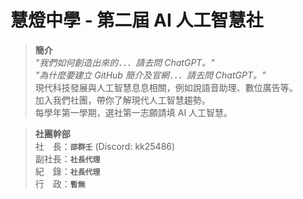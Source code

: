 # 慧燈中學 - 第二屆 AI 人工智慧社

> __簡介__<br/>
> *"我們如何創造出來的．．．請去問 ChatGPT。"*<br/>
> *"為什麼要建立 GitHub 簡介及官網．．．請去問 ChatGPT。"*<br/>
> 現代科技發展與人工智慧息息相關，例如說語音助理、數位廣告等。<br/>
> 加入我們社團，帶你了解現代人工智慧趨勢。<br/>
> 每學年第一學期，選社第一志願請填 AI 人工智慧。<br/>

> __社團幹部__<br/>
> 社　長：**`邵群壬`** (Discord: kk25486)<br/>
> 副社長：**`社長代理`**<br/>
> 紀　錄：**`社長代理`**<br/>
> 行　政：**`暫無`**<br/>
